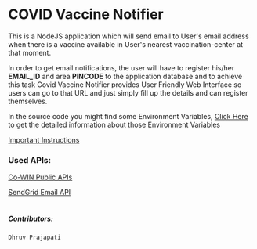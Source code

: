 # COVID Vaccine Notifier

This is a NodeJS application which will send email to User's email address when there is a vaccine available in User's nearest vaccination-center at that moment.

In order to get email notifications, the user will have to register his/her **EMAIL_ID** and area **PINCODE** to the application database and to achieve this task Covid Vaccine Notifier provides User Friendly Web Interface so users can go to that URL and just simply fill up the details and can register themselves.

In the source code you might find some Environment Variables,
[Click Here](/env.readme.txt) to get the detailed information about those Environment Variables

[Important Instructions](/Instructions.txt)

### Used APIs:

[Co-WIN Public APIs](https://apisetu.gov.in/public/marketplace/api/cowin)

[SendGrid Email API](https://sendgrid.com/solutions/email-api/)
<br>
<br>

##### Contributors:
    Dhruv Prajapati